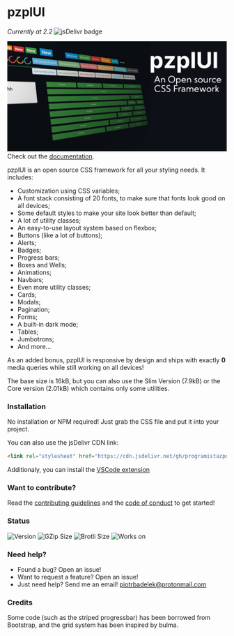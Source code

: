 # pzplUI
*Currently at 2.2* ![jsDelivr badge](https://img.shields.io/jsdelivr/gh/hm/programistazpolski/pzplui)

![pzplUI - an open source CSS framework](https://raw.githubusercontent.com/ProgramistaZpolski/pzplUI/master/wikiimg/pzplui.png)
Check out the [documentation](http://programistazpolski.ct8.pl/pzplUI/try/).

pzplUI is an open source CSS framework for all your styling needs. It includes:
- Customization using CSS variables;
- A font stack consisting of 20 fonts, to make sure that fonts look good on all devices;
- Some default styles to make your site look better than default;
- A lot of utility classes;
- An easy-to-use layout system based on flexbox;
- Buttons (like a lot of buttons);
- Alerts;
- Badges;
- Progress bars;
- Boxes and Wells;
- Animations;
- Navbars;
- Even more utility classes;
- Cards;
- Modals;
- Pagination;
- Forms;
- A built-in dark mode;
- Tables;
- Jumbotrons;
- And more...

As an added bonus, pzplUI is responsive by design and ships with exactly **0** media queries while still working on all devices!

The base size is 16kB, but you can also use the Slim Version (7.9kB) or the Core version (2.01kB) which contains only some utilities.

### Installation
No installation or NPM required! Just grab the CSS file and put it into your project.

You can also use the jsDelivr CDN link:
```html
<link rel="stylesheet" href="https://cdn.jsdelivr.net/gh/programistazpolski/pzplui@master/style.min.css">
```

Additionaly, you can install the [VSCode extension](http://programistazpolski.ct8.pl/pzplUI/vscode/)

### Want to contribute?
Read the [contributing guidelines](CONTRIBUTING.md) and the [code of conduct](CODE_OF_CONDUCT.md) to get started!

### Status
![Version](https://img.shields.io/badge/Version-2.2-success) ![GZip Size](https://img.shields.io/badge/GZip%20Size-5.2kB-success) ![Brotli Size](https://img.shields.io/badge/Brotli%20Size-4.132kB-success) ![Works on](https://img.shields.io/badge/Works%20on-Lastest%20Firefox%20and%20Chromium-success)

### Need help?
- Found a bug? Open an issue!
- Want to request a feature? Open an issue!
- Just need help? Send me an email! [piotrbadelek@protonmail.com](mailto:piotrbadelek@protonmail.com)

### Credits
Some code (such as the striped progressbar) has been borrowed from Bootstrap, and the grid system has been inspired by bulma.
